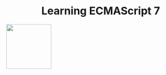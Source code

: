 <h1 align="center">Learning ECMAScript 7</h1>
<img align="center" width="120" src="https://www.flaticon.es/svg/static/icons/svg/919/919828.svg">